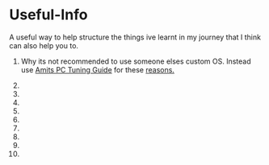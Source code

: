 # Useful-Info
A useful way to help structure the things ive learnt in my journey that I think can also help you to.

1. Why its not recommended to use someone elses custom OS. Instead use [Amits PC Tuning Guide](https://github.com/amitxv/PC-Tuning) for these [reasons.](.md)


2. 


3.


4.


5.


6.


7.


8.


9.


 10.



























